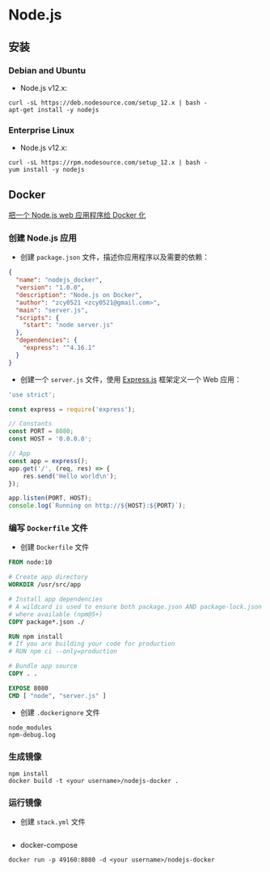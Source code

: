# Node.js

## 安装

### Debian and Ubuntu

- Node.js v12.x:

```shell script
curl -sL https://deb.nodesource.com/setup_12.x | bash -
apt-get install -y nodejs
```

### Enterprise Linux

- Node.js v12.x:

```shell script
curl -sL https://rpm.nodesource.com/setup_12.x | bash -
yum install -y nodejs
```

## Docker

[把一个 Node.js web 应用程序给 Docker 化](https://nodejs.org/zh-cn/docs/guides/nodejs-docker-webapp/)

### 创建 Node.js 应用

- 创建 `package.json` 文件，描述你应用程序以及需要的依赖：

```json
{
  "name": "nodejs_docker",
  "version": "1.0.0",
  "description": "Node.js on Docker",
  "author": "zcy0521 <zcy0521@gmail.com>",
  "main": "server.js",
  "scripts": {
    "start": "node server.js"
  },
  "dependencies": {
    "express": "^4.16.1"
  }
}
```

- 创建一个 `server.js` 文件，使用 [Express.js](https://expressjs.com/) 框架定义一个 Web 应用：

```js
'use strict';

const express = require('express');

// Constants
const PORT = 8080;
const HOST = '0.0.0.0';

// App
const app = express();
app.get('/', (req, res) => {
    res.send('Hello world\n');
});

app.listen(PORT, HOST);
console.log(`Running on http://${HOST}:${PORT}`);
```

### 编写 `Dockerfile` 文件

- 创建 `Dockerfile` 文件

```dockerfile
FROM node:10

# Create app directory
WORKDIR /usr/src/app

# Install app dependencies
# A wildcard is used to ensure both package.json AND package-lock.json are copied
# where available (npm@5+)
COPY package*.json ./

RUN npm install
# If you are building your code for production
# RUN npm ci --only=production

# Bundle app source
COPY . .

EXPOSE 8080
CMD [ "node", "server.js" ]
```

- 创建 `.dockerignore` 文件

```docker
node_modules
npm-debug.log
```

### 生成镜像

```shell script
npm install
docker build -t <your username>/nodejs-docker .
```

### 运行镜像

- 创建 `stack.yml` 文件

```yaml

```

- docker-compose

```shell script
docker run -p 49160:8080 -d <your username>/nodejs-docker
```
